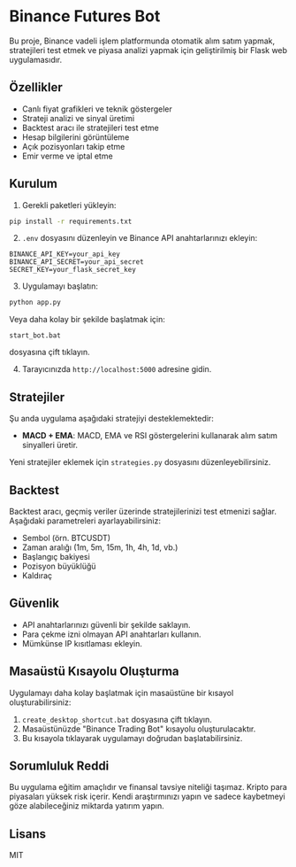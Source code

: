 # Binance Futures Bot

Bu proje, Binance vadeli işlem platformunda otomatik alım satım yapmak, stratejileri test etmek ve piyasa analizi yapmak için geliştirilmiş bir Flask web uygulamasıdır.

## Özellikler

- Canlı fiyat grafikleri ve teknik göstergeler
- Strateji analizi ve sinyal üretimi
- Backtest aracı ile stratejileri test etme
- Hesap bilgilerini görüntüleme
- Açık pozisyonları takip etme
- Emir verme ve iptal etme

## Kurulum

1. Gerekli paketleri yükleyin:

```bash
pip install -r requirements.txt
```

2. `.env` dosyasını düzenleyin ve Binance API anahtarlarınızı ekleyin:

```
BINANCE_API_KEY=your_api_key
BINANCE_API_SECRET=your_api_secret
SECRET_KEY=your_flask_secret_key
```

3. Uygulamayı başlatın:

```bash
python app.py
```

Veya daha kolay bir şekilde başlatmak için:

```
start_bot.bat
```
dosyasına çift tıklayın.

4. Tarayıcınızda `http://localhost:5000` adresine gidin.

## Stratejiler

Şu anda uygulama aşağıdaki stratejiyi desteklemektedir:

- **MACD + EMA**: MACD, EMA ve RSI göstergelerini kullanarak alım satım sinyalleri üretir.

Yeni stratejiler eklemek için `strategies.py` dosyasını düzenleyebilirsiniz.

## Backtest

Backtest aracı, geçmiş veriler üzerinde stratejilerinizi test etmenizi sağlar. Aşağıdaki parametreleri ayarlayabilirsiniz:

- Sembol (örn. BTCUSDT)
- Zaman aralığı (1m, 5m, 15m, 1h, 4h, 1d, vb.)
- Başlangıç bakiyesi
- Pozisyon büyüklüğü
- Kaldıraç

## Güvenlik

- API anahtarlarınızı güvenli bir şekilde saklayın.
- Para çekme izni olmayan API anahtarları kullanın.
- Mümkünse IP kısıtlaması ekleyin.

## Masaüstü Kısayolu Oluşturma

Uygulamayı daha kolay başlatmak için masaüstüne bir kısayol oluşturabilirsiniz:

1. `create_desktop_shortcut.bat` dosyasına çift tıklayın.
2. Masaüstünüzde "Binance Trading Bot" kısayolu oluşturulacaktır.
3. Bu kısayola tıklayarak uygulamayı doğrudan başlatabilirsiniz.

## Sorumluluk Reddi

Bu uygulama eğitim amaçlıdır ve finansal tavsiye niteliği taşımaz. Kripto para piyasaları yüksek risk içerir. Kendi araştırmınızı yapın ve sadece kaybetmeyi göze alabileceğiniz miktarda yatırım yapın.

## Lisans

MIT
